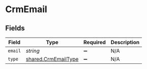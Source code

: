# CrmEmail


## Fields

| Field                                                             | Type                                                              | Required                                                          | Description                                                       |
| ----------------------------------------------------------------- | ----------------------------------------------------------------- | ----------------------------------------------------------------- | ----------------------------------------------------------------- |
| `email`                                                           | *string*                                                          | :heavy_minus_sign:                                                | N/A                                                               |
| `type`                                                            | [shared.CrmEmailType](../../../sdk/models/shared/crmemailtype.md) | :heavy_minus_sign:                                                | N/A                                                               |